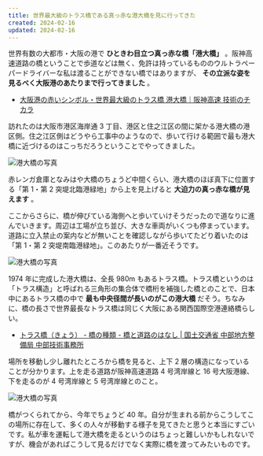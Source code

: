 ```yaml
---
title: 世界最大級のトラス橋である真っ赤な港大橋を見に行ってきた
created: 2024-02-16
updated: 2024-02-16
---
```


世界有数の大都市・大阪の港で **ひときわ目立つ真っ赤な橋「港大橋」** 。阪神高速道路の橋ということで歩道などは無く、免許は持っているもののウルトラペーパードライバーな私は渡ることができない橋ではありますが、 **その立派な姿を見るべく大阪港のあたりまで行ってきました** 。

- [大阪港の赤いシンボル・世界最大級のトラス橋 港大橋｜阪神高速 技術のチカラ](https://www.hanshin-exp.co.jp/company/skill/picture/001_minatoohashi.html)

訪れたのは大阪市港区海岸通 3 丁目、港区と住之江区の間に架かる港大橋の港区側。住之江区側はどうやら工事中のようなので、歩いて行ける範囲で最も港大橋に近づけるのはこっちだろうということでやってきました。

![港大橋の写真](9efbc4ee-b52f-4add-7deb-df46b2392f00)

赤レンガ倉庫となみはや大橋のちょうど中間くらい、港大橋のほぼ真下に位置する「第 1・第 2 突堤北臨港緑地」から上を見上げると **大迫力の真っ赤な橋が見えます** 。

ここからさらに、橋が伸びている海側へと歩いていけそうだったので道なりに進んでいきます。周辺は工場が立ち並び、大きな車両がいくつも停まっています。道路に立入禁止の案内などが無いことを確認しながら歩いてたどり着いたのは「第 1・第 2 突堤南臨港緑地」。このあたりが一番近そうです。

![港大橋の写真](d2d4a028-4401-4276-b601-cc3365210700)

1974 年に完成した港大橋は、全長 980m もあるトラス橋。トラス橋というのは「トラス構造」と呼ばれる三角形の集合体で橋桁を補強した橋とのことで、日本中にあるトラス橋の中で **最も中央径間が長いのがこの港大橋** だそう。ちなみに、橋の長さで世界最長なトラス橋は同じく大阪にある関西国際空港連絡橋らしい。

- [トラス橋（きょう） - 橋の種類 - 橋と道路のはなし | 国土交通省 中部地方整備局 中部技術事務所](https://www.cbr.mlit.go.jp/chugi/kids/hashi/hashi_shurui/torasukyo/index.html)

場所を移動し少し離れたところから橋を見ると、上下 2 層の構造になっていることが分かります。上を走る道路が阪神高速道路 4 号湾岸線と 16 号大阪港線、下を走るのが 4 号湾岸線と 5 号湾岸線とのこと。

![港大橋の写真](6631aa9a-5cad-4f3c-74b1-80aec3925d00)

橋がつくられてから、今年でちょうど 40 年。自分が生まれる前からこうしてこの場所に存在して、多くの人々が移動する様子を見てきたと思うと本当にすごいです。私が車を運転して港大橋を走るというのはちょっと難しいかもしれないですが、機会があればこうして見るだけでなく実際に橋を渡ってみたいものです。
